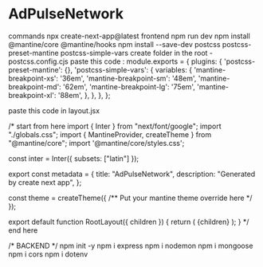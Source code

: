 # AdPulseNetwork

commands 
npx create-next-app@latest
frontend
npm run dev
npm install @mantine/core @mantine/hooks
npm install --save-dev postcss postcss-preset-mantine postcss-simple-vars
create folder in the root - postcss.config.cjs
paste this code :
module.exports = {
    plugins: {
      'postcss-preset-mantine': {},
      'postcss-simple-vars': {
        variables: {
          'mantine-breakpoint-xs': '36em',
          'mantine-breakpoint-sm': '48em',
          'mantine-breakpoint-md': '62em',
          'mantine-breakpoint-lg': '75em',
          'mantine-breakpoint-xl': '88em',
        },
      },
    },
  };

  
paste this code in layout.jsx 

/* start from here
import { Inter } from "next/font/google";
import "./globals.css";
import { MantineProvider, createTheme } from "@mantine/core";
import '@mantine/core/styles.css';

const inter = Inter({ subsets: ["latin"] });

export const metadata = {
  title: "AdPulseNetwork",
  description: "Generated by create next app",
};

const theme = createTheme({
  /** Put your mantine theme override here */
});

export default function RootLayout({ children }) {
  return (
    <html lang="en">
      <body className={inter.className}>
      <MantineProvider theme={theme} defaultColorScheme="dark">
        {children}
        </MantineProvider>
      </body>
    </html>
  );
}
*/ end here


/* BACKEND */ 
npm init -y 
npm i express
npm i nodemon
npm i mongoose
npm i cors
npm i dotenv